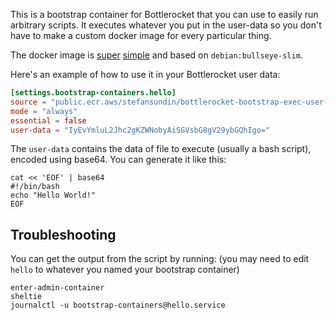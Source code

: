 This is a bootstrap container for Bottlerocket that you can use to easily run arbitrary scripts. It executes whatever you put in the user-data so you don't have to make a custom docker image for every particular thing.

The docker image is [super](Dockerfile) [simple](main.sh) and based on `debian:bullseye-slim`.

Here's an example of how to use it in your Bottlerocket user data:

```toml
[settings.bootstrap-containers.hello]
source = "public.ecr.aws/stefansundin/bottlerocket-bootstrap-exec-user-data:latest"
mode = "always"
essential = false
user-data = "IyEvYmluL2Jhc2gKZWNobyAiSGVsbG8gV29ybGQhIgo="
```

The `user-data` contains the data of file to execute (usually a bash script), encoded using base64. You can generate it like this:

```shell
cat << 'EOF' | base64
#!/bin/bash
echo "Hello World!"
EOF
```

## Troubleshooting

You can get the output from the script by running: (you may need to edit `hello` to whatever you named your bootstrap container)

```shell
enter-admin-container
sheltie
journalctl -u bootstrap-containers@hello.service
```
